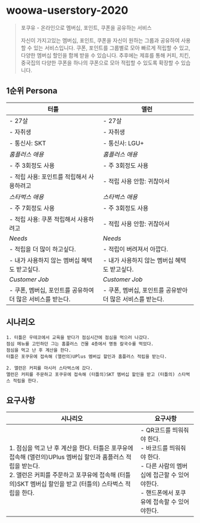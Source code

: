 # woowa-userstory-2020
> 포쿠유 - 온라인으로 멤버십, 포인트, 쿠폰을 공유하는 서비스
> 
> 자신이 가지고있는 멤버십, 포인트, 쿠폰을 자신이 원하는 그룹과 공유하여 사용할 수 있는 서비스입니다.
> 쿠폰, 포인트를 그룹별로 모아 빠르게 적립할 수 있고, 다양한 멤버십 할인을 함께 받을 수 있습니다.
> 추후에는 제휴를 통해 커피, 치킨, 중국집의 다양한 쿠폰을 하나의 쿠폰으로 모아 적립할 수 있도록 확장할 수 있습니다. 

## 1순위 Persona
| 터틀 | 앨런 |
| --- | --- |
| - 27살 | - 27살 |
| - 자취생 | - 자취생 |
| - 통신사: SKT<br/> | - 통신사: LGU+<br/> |
| *홈플러스 애용* | *홈플러스 애용* |
| - 주 3회정도 사용 | - 주 3회정도 사용 |
| - 적립 사용: 포인트를 적립해서 사용하려고<br/> | - 적립 사용 안함: 귀찮아서<br/> |
| *스타벅스 애용* | *스타벅스 애용* |
| - 주 7회정도 사용 | - 주 3회정도 사용 |
| - 적립 사용: 쿠폰 적립해서 사용하려고<br/> | - 적립 사용 안함: 귀찮아서<br/> |
| *Needs* | *Needs* |
| - 적립을 더 많이 하고싶다. | - 적립이 버려져서 아깝다. |
| - 내가 사용하지 않는 멤버십 혜택도 받고싶다.<br/> | - 내가 사용하지 않는 멤버십 혜택도 받고싶다.<br/>|
| *Customer Job* | *Customer Job* |
| - 쿠폰, 멤버십, 포인트를 공유하여 더 많은 서비스를 받는다. | - 쿠폰, 멤버십, 포인트를 공유받아 더 많은 서비스를 받는다. |

## 시나리오
```
1. 터틀은 우테코에서 교육을 받다가 점심시간에 점심을 먹으러 나갔다.  
점심 메뉴를 고민하던 그는 홈플러스 건물 4층에서 명동 칼국수를 먹었다.
점심을 먹고 난 후 계산을 한다.
터틀은 포쿠유에 접속해 (앨런의)UPlus 멤버십 할인과 홈플러스 적립을 받는다.

2. 앨런은 커피를 마시러 스타벅스에 갔다.
앨런은 커피를 주문하고 포쿠유에 접속해 (터틀의)SKT 멤버십 할인을 받고 (터틀의) 스타벅스 적립을 한다.
```
## 요구사항
| 시나리오 | 요구사항 |
| --- | --- |
| 1. 점심을 먹고 난 후 계산을 한다. 터틀은 포쿠유에 접속해 (앨런의)UPlus 멤버십 할인과 홈플러스 적립을 받는다.<br/> 2. 앨런은 커피를 주문하고 포쿠유에 접속해 (터틀의)SKT 멤버십 할인을 받고 (터틀의) 스타벅스 적립을 한다. | - QR코드를 띄워줘야 한다. <br/> - 바코드를 띄워줘야 한다. <br/> - 다른 사람의 멤버십에 접근할 수 있어야한다. <br/> - 핸드폰에서 포쿠유에 접속할 수 있어야한다. |